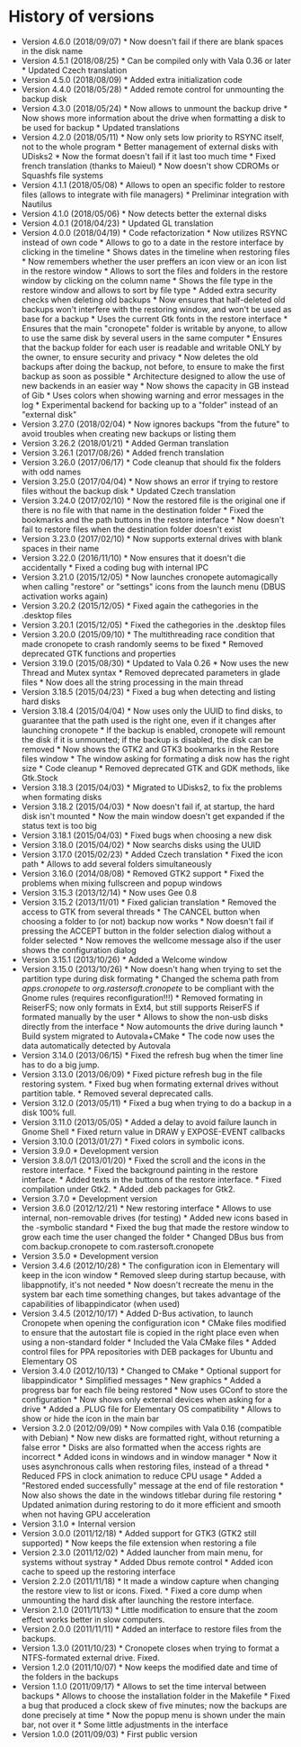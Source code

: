 # History of versions #

* Version 4.6.0 (2018/09/07)
      * Now doesn't fail if there are blank spaces in the disk name
* Version 4.5.1 (2018/08/25)
      * Can be compiled only with Vala 0.36 or later
      * Updated Czech translation
* Version 4.5.0 (2018/08/09)
      * Added extra initialization code
* Version 4.4.0 (2018/05/28)
      * Added remote control for unmounting the backup disk
* Version 4.3.0 (2018/05/24)
      * Now allows to unmount the backup drive
      * Now shows more information about the drive when formatting a disk to be used for backup
      * Updated translations
* Version 4.2.0 (2018/05/11)
      * Now only sets low priority to RSYNC itself, not to the whole program
      * Better management of external disks with UDisks2
      * Now the format doesn't fail if it last too much time
      * Fixed french translation (thanks to Maieul)
      * Now doesn't show CDROMs or Squashfs file systems
* Version 4.1.1 (2018/05/08)
      * Allows to open an specific folder to restore files (allows to integrate with file managers)
      * Preliminar integration with Nautilus
* Version 4.1.0 (2018/05/06)
      * Now detects better the external disks
* Version 4.0.1 (2018/04/23)
      * Updated GL translation
* Version 4.0.0 (2018/04/19)
      * Code refactorization
      * Now utilizes RSYNC instead of own code
      * Allows to go to a date in the restore interface by clicking in the timeline
      * Shows dates in the timeline when restoring files
      * Now remembers whether the user preffers an icon view or an icon list in the restore window
      * Allows to sort the files and folders in the restore window by clicking on the column name
      * Shows the file type in the restore window and allows to sort by file type
      * Added extra security checks when deleting old backups
      * Now ensures that half-deleted old backups won't interfere with the restoring window, and won't be used as base for a backup
      * Uses the current Gtk fonts in the restore interface
      * Ensures that the main "cronopete" folder is writable by anyone, to allow to use the same disk by several users in the same computer
      * Ensures that the backup folder for each user is readable and writable ONLY by the owner, to ensure security and privacy
      * Now deletes the old backups after doing the backup, not before, to ensure to make the first backup as soon as possible
      * Architecture designed to allow the use of new backends in an easier way
      * Now shows the capacity in GB instead of Gib
      * Uses colors when showing warning and error messages in the log
      * Experimental backend for backing up to a "folder" instead of an "external disk"
* Version 3.27.0 (2018/02/04)
      * Now ignores backups "from the future" to avoid troubles when creating new backups or listing them
* Version 3.26.2 (2018/01/21)
      * Added German translation
* Version 3.26.1 (2017/08/26)
      * Added french translation
* Version 3.26.0 (2017/06/17)
      * Code cleanup that should fix the folders with odd names
* Version 3.25.0 (2017/04/04)
      * Now shows an error if trying to restore files without the backup disk
      * Updated Czech translation
* Version 3.24.0 (2017/02/10)
      * Now the restored file is the original one if there is no file with that name in the destination folder
      * Fixed the bookmarks and the path buttons in the restore interface
      * Now doesn't fail to restore files when the destination folder doesn't exist
* Version 3.23.0 (2017/02/10)
      * Now supports external drives with blank spaces in their name
* Version 3.22.0 (2016/11/10)
      * Now ensures that it doesn't die accidentally
      * Fixed a coding bug with internal IPC
* Version 3.21.0 (2015/12/05)
      * Now launches cronopete automagically when calling "restore" or "settings" icons from the launch menu (DBUS activation works again)
* Version 3.20.2 (2015/12/05)
      * Fixed again the cathegories in the .desktop files
* Version 3.20.1 (2015/12/05)
      * Fixed the cathegories in the .desktop files
* Version 3.20.0 (2015/09/10)
      * The multithreading race condition that made cronopete to crash randomly seems to be fixed
      * Removed deprecated GTK functions and properties
* Version 3.19.0 (2015/08/30)
      * Updated to Vala 0.26
      * Now uses the new Thread and Mutex syntax
      * Removed deprecated parameters in glade files
      * Now does all the string processing in the main thread
* Version 3.18.5 (2015/04/23)
      * Fixed a bug when detecting and listing hard disks
* Version 3.18.4 (2015/04/04)
      * Now uses only the UUID to find disks, to guarantee that the path used is the right one, even if it changes after launching cronopete
      * If the backup is enabled, cronopete will remount the disk if it is unmounted; if the backup is disabled, the disk can be removed
      * Now shows the GTK2 and GTK3 bookmarks in the Restore files window
      * The window asking for formating a disk now has the right size
      * Code cleanup
      * Removed deprecated GTK and GDK methods, like Gtk.Stock
* Version 3.18.3 (2015/04/03)
      * Migrated to UDisks2, to fix the problems when formating disks
* Version 3.18.2 (2015/04/03)
      * Now doesn't fail if, at startup, the hard disk isn't mounted
      * Now the main window doesn't get expanded if the status text is too big
* Version 3.18.1 (2015/04/03)
      * Fixed bugs when choosing a new disk
* Version 3.18.0 (2015/04/02)
      * Now searchs disks using the UUID
* Version 3.17.0 (2015/02/23)
      * Added Czech translation
      * Fixed the icon path
      * Allows to add several folders simultaneously
* Version 3.16.0 (2014/08/08)
      * Removed GTK2 support
      * Fixed the problems when mixing fullscreen and popup windows
* Version 3.15.3 (2013/12/14)
      * Now uses Gee 0.8
* Version 3.15.2 (2013/11/01)
      * Fixed galician translation
      * Removed the access to GTK from several threads
      * The CANCEL button when choosing a folder to (or not) backup now works
      * Now doesn't fail if pressing the ACCEPT button in the folder selection dialog without a folder selected
      * Now removes the wellcome message also if the user shows the configuration dialog
* Version 3.15.1 (2013/10/26)
      * Added a Welcome window
* Version 3.15.0 (2013/10/26)
      * Now doesn't hang when trying to set the partition type during disk formating
      * Changed the schema path from <i>apps.cronopete</i> to <i>org.rastersoft.cronopete</i> to be compliant with the Gnome rules (requires reconfiguration!!!)
      * Removed formating in ReiserFS; now only formats in Ext4, but still supports ReiserFS if formated manually by the user
      * Allows to show the non-usb disks directly from the interface
      * Now automounts the drive during launch
      * Build system migrated to Autovala+CMake
      * The code now uses the data automatically detected by Autovala
* Version 3.14.0 (2013/06/15)
      * Fixed the refresh bug when the timer line has to do a big jump.
* Version 3.13.0 (2013/06/09)
      * Fixed picture refresh bug in the file restoring system.
      * Fixed bug when formating external drives without partition table.
      * Removed several deprecated calls.
* Version 3.12.0 (2013/05/11)
      * Fixed a bug when trying to do a backup in a disk 100% full.
* Version 3.11.0 (2013/05/05)
      * Added a delay to avoid failure launch in Gnome Shell
      * Fixed return value in DRAW y EXPOSE-EVENT callbacks
* Version 3.10.0 (2013/01/27)
      * Fixed colors in symbolic icons.
* Version 3.9.0
      * Development version
* Version 3.8.0/1 (2013/01/20)
      * Fixed the scroll and the icons in the restore interface.
      * Fixed the background painting in the restore interface.
      * Added texts in the buttons of the restore interface.
      * Fixed compilation under Gtk2.
      * Added .deb packages for Gtk2.
* Version 3.7.0
      * Development version
* Version 3.6.0 (2012/12/21)
      * New restoring interface
      * Allows to use internal, non-removable drives (for testing)
      * Added new icons based in the -symbolic standard
      * Fixed the bug that made the restore window to grow each time the user changed the folder
      * Changed DBus bus from com.backup.cronopete to com.rastersoft.cronopete
* Version 3.5.0
      * Development version
* Version 3.4.6 (2012/10/28)
      * The configuration icon in Elementary will keep in the icon window
      * Removed sleep during startup because, with libappnotify, it's not needed
      * Now doesn't recreate the menu in the system bar each time something changes, but takes advantage of the capabilities of libappindicator (when used)
* Version 3.4.5 (2012/10/17)
      * Added D-Bus activation, to launch Cronopete when opening the configuration icon
      * CMake files modified to ensure that the autostart file is copied in the right place even when using a non-standard folder
      * Included the Vala CMake files
      * Added control files for PPA repositories with DEB packages for Ubuntu and Elementary OS
* Version 3.4.0 (2012/10/13)
      * Changed to CMake
      * Optional support for libappindicator
      * Simplified messages
      * New graphics
      * Added a progress bar for each file being restored
      * Now uses GConf to store the configuration
      * Now shows only external devices when asking for a drive
      * Added a .PLUG file for Elementary OS compatibility
      * Allows to show or hide the icon in the main bar
* Version 3.2.0 (2012/09/09)
      * Now compiles with Vala 0.16 (compatible with Debian)
      * Now new disks are formatted right, without returning a false error
      * Disks are also formatted when the access rights are incorrect
      * Added icons in windows and in window manager
      * Now it uses asynchronous calls when restoring files, instead of a thread
      * Reduced FPS in clock animation to reduce CPU usage
      * Added a "Restored ended successfully" message at the end of file restoration
      * Now also shows the date in the windows titlebar during file restoring
      * Updated animation during restoring to do it more efficient and smooth when not having GPU acceleration
* Version 3.1.0
      * Internal version
* Version 3.0.0 (2011/12/18)
      * Added support for GTK3 (GTK2 still supported)
      * Now keeps the file extension when restoring a file
* Version 2.3.0 (2011/12/02)
      * Added launcher from main menu, for systems without systray
      * Added Dbus remote control
      * Added icon cache to speed up the restoring interface
* Version 2.2.0 (2011/11/18)
      * It made a window capture when changing the restore view to list or icons. Fixed.
      * Fixed a core dump when unmounting the hard disk after launching the restore interface.
* Version 2.1.0 (2011/11/13)
      * Little modification to ensure that the zoom effect works better in slow computers.
* Version 2.0.0 (2011/11/11)
      * Added an interface to restore files from the backups.
* Version 1.3.0 (2011/10/23)
      * Cronopete closes when trying to format a NTFS-formated external drive. Fixed.
* Version 1.2.0 (2011/10/07)
      * Now keeps the modified date and time of the folders in the backups
* Version 1.1.0 (2011/09/17)
      * Allows to set the time interval between backups
      * Allows to choose the installation folder in the Makefile
      * Fixed a bug that produced a clock skew of five minutes; now the backups are done precisely at time
      * Now the popup menu is shown under the main bar, not over it
      * Some little adjustments in the interface
* Version 1.0.0 (2011/09/03)
      * First public version
